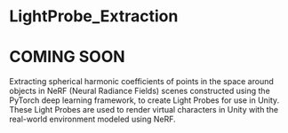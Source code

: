 # LightProbe_Extraction

# COMING SOON

Extracting spherical harmonic coefficients of points in the space around objects in NeRF (Neural Radiance Fields) scenes constructed using the PyTorch deep learning framework, to create Light Probes for use in Unity. These Light Probes are used to render virtual characters in Unity with the real-world environment modeled using NeRF.

